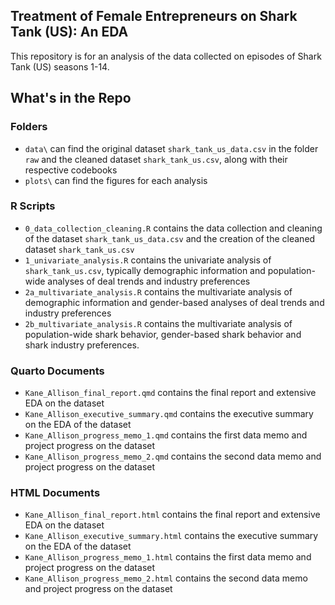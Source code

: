 ## Treatment of Female Entrepreneurs on Shark Tank (US): An EDA

This repository is for an analysis of the data collected on episodes of Shark Tank (US) seasons 1-14. 

## What's in the Repo

### Folders
- `data\` can find the original dataset  `shark_tank_us_data.csv` in the folder `raw` and the cleaned dataset `shark_tank_us.csv`, along with their respective codebooks
- `plots\` can find the figures for each analysis

### R Scripts
- `0_data_collection_cleaning.R` contains the data collection and cleaning of the dataset `shark_tank_us_data.csv` and the creation of the cleaned dataset `shark_tank_us.csv`
- `1_univariate_analysis.R` contains the univariate analysis of `shark_tank_us.csv`, typically demographic information and population-wide analyses of deal trends and industry preferences
- `2a_multivariate_analysis.R` contains the multivariate analysis of demographic information and gender-based analyses of deal trends and industry preferences
- `2b_multivariate_analysis.R` contains the multivariate analysis of population-wide shark behavior, gender-based shark behavior and shark industry preferences.

### Quarto Documents
- `Kane_Allison_final_report.qmd` contains the final report and extensive EDA on the dataset
- `Kane_Allison_executive_summary.qmd` contains the executive summary on the EDA of the dataset
- `Kane_Allison_progress_memo_1.qmd` contains the first data memo and project progress on the dataset
- `Kane_Allison_progress_memo_2.qmd` contains the second data memo and project progress on the dataset

### HTML Documents
- `Kane_Allison_final_report.html` contains the final report and extensive EDA on the dataset
- `Kane_Allison_executive_summary.html` contains the executive summary on the EDA of the dataset
- `Kane_Allison_progress_memo_1.html` contains the first data memo and project progress on the dataset
- `Kane_Allison_progress_memo_2.html` contains the second data memo and project progress on the dataset
